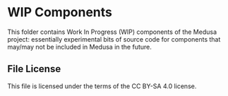 # WIP Components

This folder contains Work In Progress (WIP) components of the Medusa project:
essentially experimental bits of source code for components that may/may not be
included in Medusa in the future.

## File License
This file is licensed under the terms of the CC BY-SA 4.0 license.
